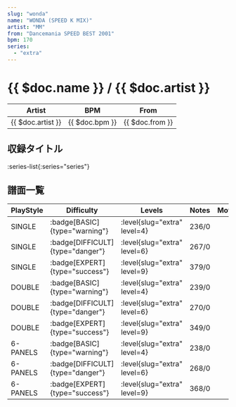 ```yaml
---
slug: "wonda"
name: "WONDA (SPEED K MIX)"
artist: "MM"
from: "Dancemania SPEED BEST 2001"
bpm: 170
series:
  - "extra"
---
```


# {{ $doc.name }} / {{ $doc.artist }}

|Artist|BPM|From|
|------|---|----|
|{{ $doc.artist }}|{{ $doc.bpm }}|{{ $doc.from }}|

## 収録タイトル

:series-list{:series="series"}

## 譜面一覧

|PlayStyle|Difficulty|Levels|Notes|Movie|
|---------|----------|------|-----|-----|
|SINGLE| :badge[BASIC]{type="warning"}|<div class="field is-grouped is-grouped-multiline"> :level{slug="extra" level=4}</div>|236/0||
|SINGLE| :badge[DIFFICULT]{type="danger"}|<div class="field is-grouped is-grouped-multiline"> :level{slug="extra" level=6}</div>|267/0||
|SINGLE| :badge[EXPERT]{type="success"}|<div class="field is-grouped is-grouped-multiline"> :level{slug="extra" level=9}</div>|379/0||
|DOUBLE| :badge[BASIC]{type="warning"}|<div class="field is-grouped is-grouped-multiline"> :level{slug="extra" level=4}</div>|239/0||
|DOUBLE| :badge[DIFFICULT]{type="danger"}|<div class="field is-grouped is-grouped-multiline"> :level{slug="extra" level=6}</div>|270/0||
|DOUBLE| :badge[EXPERT]{type="success"}|<div class="field is-grouped is-grouped-multiline"> :level{slug="extra" level=9}</div>|349/0||
|6-PANELS| :badge[BASIC]{type="warning"}|<div class="field is-grouped is-grouped-multiline"> :level{slug="extra" level=4}</div>|238/0||
|6-PANELS| :badge[DIFFICULT]{type="danger"}|<div class="field is-grouped is-grouped-multiline"> :level{slug="extra" level=6}</div>|268/0||
|6-PANELS| :badge[EXPERT]{type="success"}|<div class="field is-grouped is-grouped-multiline"> :level{slug="extra" level=9}</div>|368/0||
